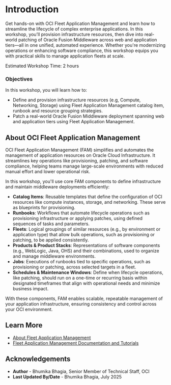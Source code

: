 # Introduction

Get hands-on with OCI Fleet Application Management and learn how to streamline the lifecycle of complex enterprise applications. In this workshop, you’ll provision infrastructure resources, then dive into real-world patching of Oracle Fusion Middleware across web and application tiers—all in one unified, automated experience. Whether you're modernizing operations or enhancing software compliance, this workshop equips you with practical skills to manage application fleets at scale.

Estimated Workshop Time: 2 hours

### Objectives

In this workshop, you will learn how to:
* Define and provision infrastructure resources (e.g, Compute, Networking, Storage) using Fleet Application Management catalog item, runbook and resource grouping strategies.
* Patch a real-world Oracle Fusion Middleware deployment spanning web and application tiers using Fleet Application Management.

## About OCI Fleet Application Management

OCI Fleet Application Management (FAM) simplifies and automates the management of application resources on Oracle Cloud Infrastructure. It streamlines key operations like provisioning, patching, and software compliance, helping teams manage large-scale environments with reduced manual effort and lower operational risk.

In this workshop, you'll use core FAM components to define infrastructure and maintain middleware deployments efficiently:
* **Catalog Items**: Reusable templates that define the configuration of OCI resources like compute instances, storage, and networking. These serve as blueprints for provisioning.
* **Runbooks**: Workflows that automate lifecycle operations such as provisioning infrastructure or applying patches, using defined sequences of tasks and parameters.
* **Fleets**: Logical groupings of similar resources (e.g., by environment or application type) that allow bulk operations, such as provisioning or patching, to be applied consistently.
* **Products & Product Stacks**: Representations of software components (e.g., WebLogic, Java, OHS) and their combinations, used to organize and manage middleware environments.
* **Jobs**: Executions of runbooks tied to specific operations, such as provisioning or patching, across selected targets in a fleet.
* **Schedules & Maintenance Windows**: Define when lifecycle operations, like patching, should run on a one-time or recurring basis within designated timeframes that align with operational needs and minimize business impact.

With these components, FAM enables scalable, repeatable management of your application infrastructure, ensuring consistency and control across your OCI environment.

## Learn More

* [About Fleet Application Management](https://www.oracle.com/cloud/fleet-application-management/)
* [Fleet Application Management Documentation and Tutorials](https://docs.oracle.com/en-us/iaas/Content/fleet-management/home.htm)

## Acknowledgements
* **Author** - Bhumika Bhagia, Senior Member of Technical Staff, OCI
* **Last Updated By/Date** - Bhumika Bhagia, July 2025
